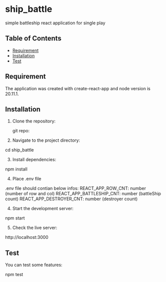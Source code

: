 # ship_battle

simple battleship react application for single play

## Table of Contents

- [Requirement](#requirement)
- [Installation](#installation)
- [Test](#test)

## Requirement

The application was created with create-react-app and node version is 20.11.1.

## Installation

1. Clone the repository:

    git repo:

2. Navigate to the project directory:

cd ship_battle

3. Install dependencies:

npm install

4. Place .env file

.env file should contian below infos:
REACT_APP_ROW_CNT: number (number of row and col)
REACT_APP_BATTLESHIP_CNT: number (battleShip count)
REACT_APP_DESTROYER_CNT: number (destroyer count)

4. Start the development server:

npm start

5. Check the live server:

http://localhost:3000

## Test

You can test some features:

npm test
